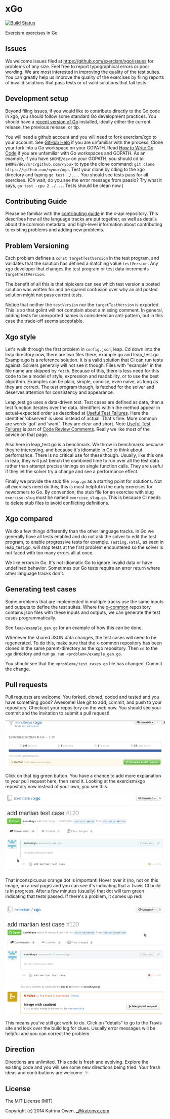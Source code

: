 # xGo

[![Build Status](https://travis-ci.org/exercism/xgo.png?branch=master)](https://travis-ci.org/exercism/xgo)

Exercism exercises in Go

## Issues

We welcome issues filed at https://github.com/exercism/xgo/issues for problems of any size.  Feel free to report
typographical errors or poor wording.  We are most interested in improving the quality of the test suites.
You can greatly help us improve the quality of the exercises by filing reports of invalid solutions that
pass tests or of valid solutions that fail tests.

## Development setup

Beyond filing issues, if you would like to contribute directly to the Go code in xgo, you should follow some
standard Go development practices.  You should have a [recent version of Go](http://golang.org/doc/install)
installed, ideally either the current release, the previous release, or tip.

You will need a github account and you will need to fork exercism/xgo to your account.
See [GitHub Help](https://help.github.com/articles/fork-a-repo/) if you are unfamiliar with the process.
Clone your fork into a Go workspace on your GOPATH.  Read [How to Write Go Code](http://golang.org/doc/code.html)
if you are unfamiliar with Go workspaces and GOPATH.  As an example, if you have `$HOME/dev` on your GOPATH,
you should cd to `$HOME/dev/src/github.com/<you>` to type the clone command:
`git clone https://github.com/<you>/xgo`.  Test your clone by cding to the xgo directory and typing
`go test ./...`. You should see tests pass for all exercises. (Oh wait, do you see the error message from paasio?
Try what it says, `go test -cpu 2 ./...`.  Tests should be clean now.)

## Contributing Guide

Please be familiar with the [contributing guide](https://github.com/exercism/x-api/blob/master/CONTRIBUTING.md#the-exercise-data)
in the x-api repository.  This describes how all the language tracks are put together, as well as details about
the common metadata, and high-level information about contributing to existing problems and adding new problems.

## Problem Versioning

Each problem defines a `const targetTestVersion` in the test program, and validates that the solution has defined a matching value `testVersion`.  Any xgo developer that changes the test program or test data increments `targetTestVersion`.

The benefit of all this is that nipickers can see which test version a posted solution was written for and be spared confusion over why an old posted solution might not pass current tests.

Notice that neither the `testVersion` nor the `targetTestVersion` is exported. This is so that golint will not complain about a missing comment. In general, adding tests for unexported names is considered an anti-pattern, but in this case the trade-off seems acceptable.

## Xgo style

Let's walk through the first problem in `config.json`, leap.  Cd down into the leap directory now, there are two
files there, example.go and leap_test.go.  Example.go is a reference solution.  It is a valid solution that CI can
run tests against.  Solvers generally will not see it though.  Files with "example" in the file name are skipped
by `fetch`.  Because of this, there is less need for this code to be a model of style, expression and
readability, or to use the best algorithm.  Examples can be plain, simple, concise, even naïve, as long as they
are correct.  The test program though, is fetched for the solver and deserves attention for consistency and
appearance.

Leap_test.go uses a data-driven test.  Test cases are defined as data, then a test function iterates over
the data.  Identifiers within the method appear in actual-expected order as described at
[Useful Test Failures](https://github.com/golang/go/wiki/CodeReviewComments#useful-test-failures).
Here the identifier 'observed' is used instead of actual.  That's fine.  More common are words 'got' and 'want'.
They are clear and short.  Note
[Useful Test Failures](https://github.com/golang/go/wiki/CodeReviewComments#useful-test-failures) is part of
[Code Review Comments](https://github.com/golang/go/wiki/CodeReviewComments).  Really we like most of the
advice on that page.

Also here in leap_test.go is a benchmark.  We throw in benchmarks because they're interesting, and because it's
idiomatic in Go to think about performance.  There is no critical use for these though.  Usually, like this one in
leap, they will just bench the combined time to run over all the test data rather than attempt precise timings
on single function calls.  They are useful if they let the solver try a change and see a performance effect.

Finally we provide the stub file `leap.go` as a starting point for solutions.
Not all exercises need do this; this is most helpful in the early exercises for newcomers to Go.
By convention, the stub file for an exercise with slug `exercise-slug` must be named `exercise_slug.go`.
This is because CI needs to delete stub files to avoid conflicting definitions.

## Xgo compared

We do a few things differently than the other language tracks.  In Go we generally have all tests enabled and do
not ask the solver to edit the test program, to enable progressive tests for example.  `Testing.Fatal`, as seen
in leap_test.go, will stop tests at the first problem encountered so the solver is not faced with too many errors
all at once.

We like errors in Go.  It's not idiomatic Go to ignore invalid data or have undefined behavior.  Sometimes our
Go tests require an error return where other language tracks don't.

## Generating test cases

Some problems that are implemented in multiple tracks use the same inputs and outputs to define the test suites.
Where the [x-common](https://github.com/exercism/x-common) repository contains json files with these inputs and
outputs, we can generate the test cases programmatically.

See `leap/example_gen.go` for an example of how this can be done.

Whenever the shared JSON data changes, the test cases will need to be regenerated. To do this, make sure that the
x-common repository has been cloned in the same parent-directory as the xgo repository. Then `cd` to the `xgo`
directory and run `go run <problem>/example_gen.go`.

You should see that the `<problem>/test_cases.go` file has changed. Commit the change.

## Pull requests

Pull requests are welcome.  You forked, cloned, coded and tested and you have something good?  Awesome!  Use git
to add, commit, and push to your repository.  Checkout your repository on the web now.  You should see your commit
and the invitation to submit a pull request!

<img src="img/mars1.png">

Click on that big green button.  You have a chance to add more explanation to your pull request here, then send
it.  Looking at the exercism/xgo repository now instead of your own, you see this.

<img src="img/mars2.png">

That inconspicuous orange dot is important!  Hover over it (no, not on this image, on a real page) and you can see
it's indicating that a Travis CI build is in progress.  After a few minutes (usually) that dot will turn green
indicating that tests passed.  If there's a problem, it comes up red:

<img src="img/mars3.png">

This means you've still got work to do.  Click on "details" to go to the Travis site and look over the build log
for clues.  Usually error messages will be helpful and you can correct the problem.

## Direction

Directions are unlimited.  This code is fresh and evolving.  Explore the existing code and you will see some new
directions being tried.  Your fresh ideas and contributions are welcome.  :sparkles:

## License

The MIT License (MIT)

Copyright (c) 2014 Katrina Owen, _@kytrinyx.com
